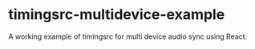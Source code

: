 # timingsrc-multidevice-example
A working example of timingsrc for multi device audio sync using React.
